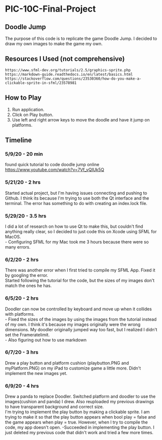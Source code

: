 # PIC-10C-Final-Project

## Doodle Jump
The purpose of this code is to replicate the game Doodle Jump. I decided to draw my own images to make the game my own.

## Resources I Used (not comprehensive)
    https://www.sfml-dev.org/tutorials/2.5/graphics-sprite.php
    https://markdown-guide.readthedocs.io/en/latest/basics.html
    https://stackoverflow.com/questions/23530360/how-do-you-make-a-clickable-sprite-in-sfml/23578981
    
## How to Play
1. Run application.
2. Click on Play button.
3. Use left and right arrow keys to move the doodle and have it jump on platforms.

## Timeline
### 5/9/20 - 20 min
found quick tutorial to code doodle jump online
    https://www.youtube.com/watch?v=7Vf_vQIUk5Q
    
### 5/21/20 - 2 hrs
Started actual project, but I'm having issues connecting and pushing to Github. I think its because I'm trying to use both the Qt interface and the terminal. The error has something to do with creating an index.lock file.

### 5/29/20 - 3.5 hrs
I did a lot of research on how to use Qt to make this, but couldn't find anything really clear, so I decided to just code this on Xcode using SFML for MacOS.
<br> - Configuring SFML for my Mac took me 3 hours because there were so many errors.
    
### 6/2/20 - 2 hrs
There was another error when I first tried to compile my SFML App. Fixed it by googling the error.
<br> Started following the tutorial for the code, but the sizes of my images don't match the ones he has.

### 6/5/20 - 2 hrs
Doodler can now be controlled by keyboard and move up when it collides with platforms.
<br> - Fixed the sizes of the images by using the images from the tutorial instead of my own. I think it's because my images originally were the wrong dimensions. My doodler originally jumped way too fast, but I realized I didn't set the Frameratelimit.
<br> - Also figuring out how to use markdown

### 6/7/20 - 3 hrs
Drew a play button and platform cushion (playbutton.PNG and myPlatform.PNG) on my iPad to customize game a little more. Didn't implement the new images yet.

### 6/9/20 - 4 hrs
Drew a panda to replace Doodler. Switched platform and doodler to use the images(cushion and panda) I drew. Also reuploaded my previous drawings to have transparent background and correct size.
<br> I'm trying to implement the play button by making a clickable sprite. I am trying to make it so that the play button appears when bool play = false and the game appears when play = true. However, when I try to compile the code, my app doesn't open.
    -Succeeded in implementing the play button. I just deleted my previous code that didn't work and tried a few more times.
  
